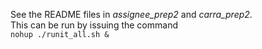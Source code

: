 See the README files in _assignee\_prep2_ and _carra\_prep2_.  
This can be run by issuing the command  
`nohup ./runit_all.sh &`
